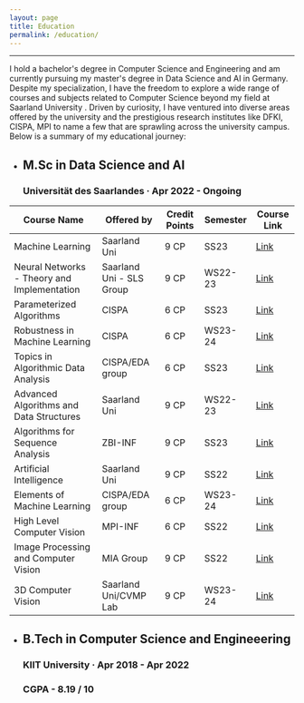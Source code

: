 ```yaml
---
layout: page
title: Education
permalink: /education/
---
```

---
I hold a bachelor's degree in Computer Science and Engineering and am currently pursuing my master's degree in Data Science and AI in Germany. Despite my specialization, I have the freedom to explore a wide range of courses and subjects related to Computer Science beyond my field at Saarland University . Driven by curiosity, I have ventured into diverse areas offered by the university and the prestigious research institutes like DFKI, CISPA, MPI to name a few that are sprawling across the university campus. Below is a summary of my educational journey:


- ## M.Sc in Data Science and AI 
  ###  Universität des Saarlandes · Apr 2022 - Ongoing 

| Course Name                                     |    Offered by | Credit Points | Semester | Course Link |
|-------------------------------------------------|-----|---------------|----------|-------------|
| Machine Learning                               |  Saarland Uni | 9 CP          | SS23     | [Link]( https://cms.sic.saarland/coreml)  |
| Neural Networks - Theory and Implementation    |  Saarland Uni - SLS Group   | 9 CP          | WS22-23  | [Link](https://www.lsv.uni-saarland.de/neural-networks-theory-and-implementation-nnti-winter-2022-2023/)  |
| Parameterized Algorithms                       |  CISPA   | 6 CP          | SS23     | [Link](https://cms.cispa.saarland/paramalg_23)  |
| Robustness in Machine Learning                 |  CISPA   | 6 CP          | WS23-24  | [Link](https://cms.cispa.saarland/rml_ws23/)  |
| Topics in Algorithmic Data Analysis            |  CISPA/EDA group   | 6 CP          | SS23     | [Link](https://eda.rg.cispa.io/edu/tada23/)  |
| Advanced Algorithms and Data Structures        |  Saarland Uni   | 9 CP          | WS22-23  | [Link](https://cms.sic.saarland/algodat_2324)  |
| Algorithms for Sequence Analysis               | ZBI-INF     | 9 CP          | SS23     | [Link](https://cms.sic.saarland/alsa23)  |
| Artificial Intelligence                        |   Saarland Uni  | 9 CP          | SS22     | [Link](https://cms.sic.saarland/ai_22)  |
| Elements of Machine Learning                   |  CISPA/EDA group   | 6 CP          | WS23-24  | [Link](https://cms.cispa.saarland/eml23/)  |
| High Level Computer Vision                     | MPI-INF    | 6 CP          | SS22     | [Link](https://cms.sic.saarland/hlcvss22)  |
| Image Processing and Computer Vision           | MIA Group    | 9 CP          | SS22     | [Link](https://www.mia.uni-saarland.de/Teaching/ipcv22.shtml)  |
| 3D Computer Vision                             |  Saarland Uni/CVMP Lab   | 9 CP          | WS23-24  | [Link](https://cms.sic.saarland/compvis2324)  |


- ## B.Tech in Computer Science and Engineeering 
  ###  KIIT University · Apr 2018 - Apr 2022
  ### CGPA - 8.19 / 10 